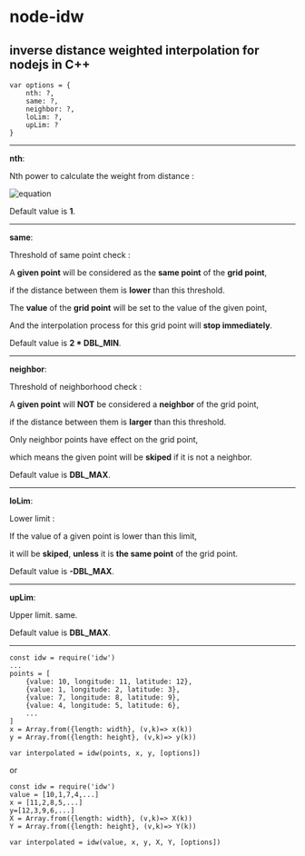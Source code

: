 # node-idw
inverse distance weighted interpolation for nodejs in C++
-----

````
var options = {
    nth: ?,
    same: ?,
    neighbor: ?,
    loLim: ?,
    upLim: ?
}
````
--------

**nth**: 

Nth power to calculate the weight from distance :

![equation](http://www.sciweavers.org/tex2img.php?eq=weight%20=%20distance^{nth})

Default value is **1**.

--------

**same**: 

Threshold of same point check : 

A **given point** will be considered as the **same point** of the **grid point**,

if the distance between them is **lower** than this threshold.

The **value** of the **grid point** will be set to the value of the given point,

And the interpolation process for this grid point will **stop immediately**.

Default value is **2 * DBL_MIN**.

--------


**neighbor**:

Threshold of neighborhood check :

A **given point** will **NOT** be considered a **neighbor** of the grid point,

if the distance between them is **larger** than this threshold.

Only neighbor points have effect on the grid point,

which means the given point will be **skiped** if it is not a neighbor.

Default value is **DBL_MAX**.

--------


**loLim**: 

Lower limit :

If the value of a given point is lower than this limit,
 
it will be **skiped**, **unless** it is **the same point** of the grid point.

Default value is **-DBL_MAX**.

--------

**upLim**: 

Upper limit. same.

Default value is **DBL_MAX**.

--------
````
const idw = require('idw')
...
points = [
    {value: 10, longitude: 11, latitude: 12},
    {value: 1, longitude: 2, latitude: 3},
    {value: 7, longitude: 8, latitude: 9},
    {value: 4, longitude: 5, latitude: 6},
    ...
]
x = Array.from({length: width}, (v,k)=> x(k))
y = Array.from({length: height}, (v,k)=> y(k))

var interpolated = idw(points, x, y, [options])
````

or


````
const idw = require('idw')
value = [10,1,7,4,...]
x = [11,2,8,5,...]
y=[12,3,9,6,...]
X = Array.from({length: width}, (v,k)=> X(k))
Y = Array.from({length: height}, (v,k)=> Y(k))

var interpolated = idw(value, x, y, X, Y, [options])
````

